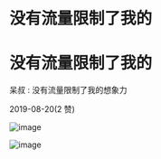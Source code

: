 # 没有流量限制了我的

# 没有流量限制了我的

呆叔 : 没有流量限制了我的想象力

2019-08-20(2 赞)

![image](img/Image_002.png)

![image](img/Image_003.png)